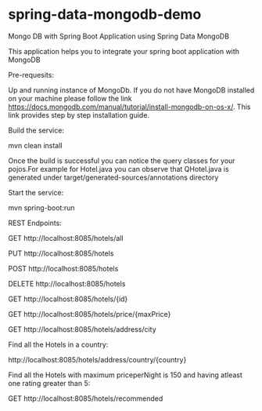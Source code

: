 # spring-data-mongodb-demo

Mongo DB with Spring Boot Application using Spring Data MongoDB 

This application helps you to integrate your spring boot application with MongoDB

Pre-requesits:

Up and running instance of MongoDb. If you do not have MongoDB installed on your machine please follow the link https://docs.mongodb.com/manual/tutorial/install-mongodb-on-os-x/. This link provides step by step installation guide.

Build the service:

mvn clean install

Once the build is successful you can notice the query classes for your pojos.For example for Hotel.java you can observe that QHotel.java is generated under target/generated-sources/annotations directory

Start the service:

mvn spring-boot:run

REST Endpoints:

GET http://localhost:8085/hotels/all

PUT http://localhost:8085/hotels

POST http://localhost:8085/hotels

DELETE http://localhost:8085/hotels

GET http://localhost:8085/hotels/{id}

GET http://localhost:8085/hotels/price/{maxPrice}

GET http://localhost:8085/hotels/address/city

Find all the Hotels in a country:

http://localhost:8085/hotels/address/country/{country}

Find all the Hotels with maximum priceperNight is 150 and having atleast one rating greater than 5:

GET http://localhost:8085/hotels/recommended
